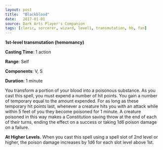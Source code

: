 ```yaml
---
layout: post
title:  "Blackblood"
date:   2017-01-01
source: Dark Arts Player's Companion
tags: [cleric, sorcerer, wizard, level1, transmutation, hb, fan]
---
```


**1st-level transmutation (hemomancy)**

**Casting Time**: 1 action

**Range**: Self

**Components**: V, S

**Duration**: 1 minute

You transform a portion of your blood into a poisonous substance. As you cast this spell, you must expend a number of hit points. You gain a number of temporary equal to the amount expended. For as long as these temporary hit points last, whenever a creature hits you with an attack while within 5 feet of you they become poisoned for 1 minute. A creature poisoned in this way makes a Constitution saving throw at the end of each of their turns, ending the effect on a success or taking 1d6 poison damage on a failure.

**At Higher Levels.** When you cast this spell using a spell slot of 2nd level or higher, the poison damage increases by 1d6 for each slot level above 1st.
